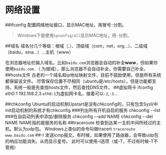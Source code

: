 网络设置
========
##ifconfig
配置网络地址接口，显示MAC地址，用冒号`:`分割。
>Windows下是使用`ipconfig/all`显示MAC地址，用`-`分割。

##域名
域名分几个等级：根域（.）、顶级域（com，net，org...）、二级域（baidu，sina...）...主机（www）

在浏览器地址栏输入域名，比如`baidu.com`浏览器会自动的补全**www**，但如果你使用`baidu.com.`（.为根域），那么浏览器不会自动补全，你需要自己补全。
##hosts文件
古老的一个域名和ip地址映射文件，目前不鼓励使用，但是所有系统都保留该文件。
尽管保存位置不尽相同（ubuntu是/etc/hosts），但是功能都支持。系统一般是先查找hosts文件，然后查找DNS文件。
##虚拟网卡
    ifconfig eth0:1 192.168.2.3
`eth0:1`为虚拟网卡名，接着可以`:2`,`:3`...

##chkconfig
Ubuntu的启动机制Upstart是没有chkconfig的，只有包含SysV中init启动机制的系统才有chkconfig
###列出所有开机自启的服务
    chkconfig --list
###在自启动列表中添加/删除服务
    chkconfig --add NAME
    chkconfig --del NAME
NAME指的是服务的名称
##traceroute
检查到达某一主机中间所经过的主机。默认为udp包。  Windows上类似的命令叫做tracert
`traceroute www.baidu.com`
##-I
发送icmp报文。有时候，如果使用了路由器，会导致udp包的响应功能消失。从而显示星号。
此时可以使用-I选项（或-T，不过有时候-T不管用）